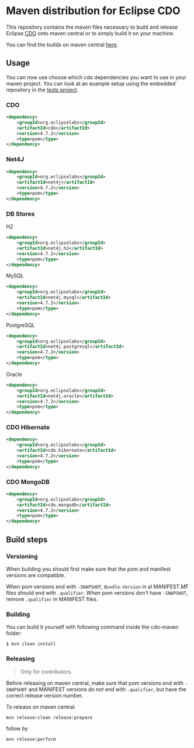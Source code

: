 # Maven distribution for Eclipse CDO

This repository contains the maven files necessary to build and release Eclipse [CDO](http://wiki.eclipse.org/CDO) onto maven central or
to simply build it on your machine.

You can find the builds on maven central [here](http://search.maven.org/#search|ga|1|g%3A%22org.eclipselabs%22%20AND%20%28a%3Acdo.*%20OR%20a%3Anet4j.*%29).

## Usage

You can now use choose which cdo dependencies you want to use in your maven project. You can look at an example setup using the embedded repository in the [tests project](https://github.com/ghillairet/cdo-maven/tree/master/cdo-tests).

### CDO

```xml
<dependency>
	<groupId>org.eclipselabs</groupId>
	<artifactId>cdo</artifactId>
	<version>4.7.2</version>
	<type>pom</type>
</dependency>
```

### Net4J

```xml
<dependency>
	<groupId>org.eclipselabs</groupId>
	<artifactId>net4j</artifactId>
	<version>4.7.2</version>
	<type>pom</type>
</dependency>
```

### DB Stores

H2

```xml
<dependency>
	<groupId>org.eclipselabs</groupId>
	<artifactId>net4j.h2</artifactId>
	<version>4.7.2</version>
	<type>pom</type>
</dependency>
```

MySQL

```xml
<dependency>
	<groupId>org.eclipselabs</groupId>
	<artifactId>net4j.mysql</artifactId>
	<version>4.7.2</version>
	<type>pom</type>
</dependency>
```

PostgreSQL

```xml
<dependency>
	<groupId>org.eclipselabs</groupId>
	<artifactId>net4j.postgresql</artifactId>
	<version>4.7.2</version>
	<type>pom</type>
</dependency>
```

Oracle

```xml
<dependency>
	<groupId>org.eclipselabs</groupId>
	<artifactId>net4j.oracle</artifactId>
	<version>4.7.2</version>
	<type>pom</type>
</dependency>
```

### CDO Hibernate

```xml
<dependency>
	<groupId>org.eclipselabs</groupId>
	<artifactId>cdo.hibernate</artifactId>
	<version>4.7.2</version>
	<type>pom</type>
</dependency>
```

### CDO MongoDB

```xml
<dependency>
	<groupId>org.eclipselabs</groupId>
	<artifactId>cdo.mongodb</artifactId>
	<version>4.7.2</version>
	<type>pom</type>
</dependency>
```

## Build steps

### Versioning

When building you should first make sure that the pom and manifest versions are compatible.

When pom versions end with `-SNAPSHOT`, `Bundle-Version` in al MANIFEST.MF files should end with `.qualifier`.
When pom versions don't have `-SNAPSHOT`, remove `.qualifier` in MANIFEST files.

### Building

You can build it yourself with following command inside the cdo-maven folder:

```
$ mvn clean install
```

### Releasing

> Only for contributors.

Before releasing on maven central, make sure that pom versions end with `-SNAPSHOT` and
MANIFEST versions <i>do not end</i> with `.qualifier`, but have the correct release version number.

To release on maven central.

```
mvn release:clean release:prepare
```

follow by

```
mvn release:perform
```
